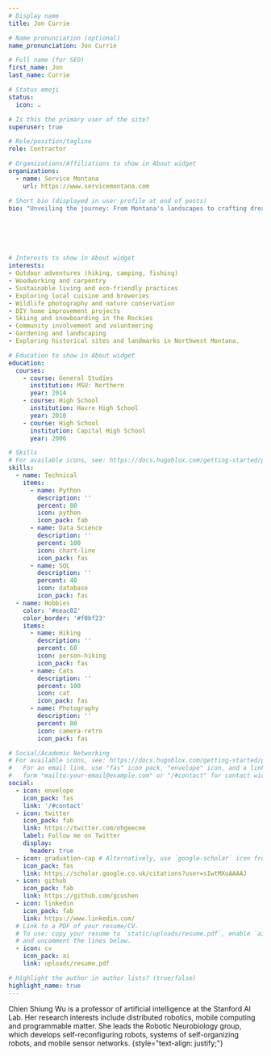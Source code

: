 ```yaml
---
# Display name
title: Jon Currie

# Name pronunciation (optional)
name_pronunciation: Jon Currie

# Full name (for SEO)
first_name: Jon 
last_name: Currie

# Status emoji
status:
  icon: ☕️

# Is this the primary user of the site?
superuser: true

# Role/position/tagline
role: Contractor

# Organizations/Affiliations to show in About widget
organizations:
  - name: Service Montana
    url: https://www.servicemontana.com

# Short bio (displayed in user profile at end of posts)
bio: "Unveiling the journey: From Montana's landscapes to crafting dreams - the story of a contractor shaping Northwest Montana, one project at a time."






# Interests to show in About widget
interests:
- Outdoor adventures (hiking, camping, fishing)
- Woodworking and carpentry
- Sustainable living and eco-friendly practices
- Exploring local cuisine and breweries
- Wildlife photography and nature conservation
- DIY home improvement projects
- Skiing and snowboarding in the Rockies
- Community involvement and volunteering
- Gardening and landscaping
- Exploring historical sites and landmarks in Northwest Montana.

# Education to show in About widget
education:
  courses:
    - course: General Studies
      institution: MSU: Northern
      year: 2014
    - course: High School
      institution: Havre High School
      year: 2010
    - course: High School
      institution: Capital High School
      year: 2006

# Skills
# For available icons, see: https://docs.hugoblox.com/getting-started/page-builder/#icons
skills:
  - name: Technical
    items:
      - name: Python
        description: ''
        percent: 80
        icon: python
        icon_pack: fab
      - name: Data Science
        description: ''
        percent: 100
        icon: chart-line
        icon_pack: fas
      - name: SQL
        description: ''
        percent: 40
        icon: database
        icon_pack: fas
  - name: Hobbies
    color: '#eeac02'
    color_border: '#f0bf23'
    items:
      - name: Hiking
        description: ''
        percent: 60
        icon: person-hiking
        icon_pack: fas
      - name: Cats
        description: ''
        percent: 100
        icon: cat
        icon_pack: fas
      - name: Photography
        description: ''
        percent: 80
        icon: camera-retro
        icon_pack: fas

# Social/Academic Networking
# For available icons, see: https://docs.hugoblox.com/getting-started/page-builder/#icons
#   For an email link, use "fas" icon pack, "envelope" icon, and a link in the
#   form "mailto:your-email@example.com" or "/#contact" for contact widget.
social:
  - icon: envelope
    icon_pack: fas
    link: '/#contact'
  - icon: twitter
    icon_pack: fab
    link: https://twitter.com/ohgeecee
    label: Follow me on Twitter
    display:
      header: true
  - icon: graduation-cap # Alternatively, use `google-scholar` icon from `ai` icon pack
    icon_pack: fas
    link: https://scholar.google.co.uk/citations?user=sIwtMXoAAAAJ
  - icon: github
    icon_pack: fab
    link: https://github.com/gcushen
  - icon: linkedin
    icon_pack: fab
    link: https://www.linkedin.com/
  # Link to a PDF of your resume/CV.
  # To use: copy your resume to `static/uploads/resume.pdf`, enable `ai` icons in `params.yaml`,
  # and uncomment the lines below.
  - icon: cv
    icon_pack: ai
    link: uploads/resume.pdf

# Highlight the author in author lists? (true/false)
highlight_name: true
---
```


Chien Shiung Wu is a professor of artificial intelligence at the Stanford AI Lab. Her research interests include distributed robotics, mobile computing and programmable matter. She leads the Robotic Neurobiology group, which develops self-reconfiguring robots, systems of self-organizing robots, and mobile sensor networks.
{style="text-align: justify;"}
